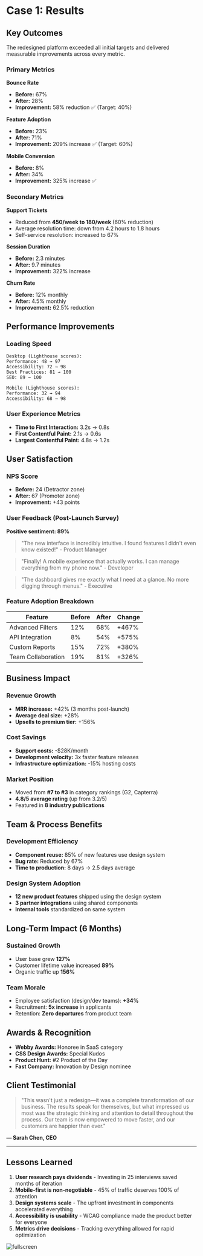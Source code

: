 # Case 1: Results

## Key Outcomes

The redesigned platform exceeded all initial targets and delivered measurable improvements across every metric.

### Primary Metrics

**Bounce Rate**
- **Before:** 67%
- **After:** 28%
- **Improvement:** 58% reduction ✅ (Target: 40%)

**Feature Adoption**
- **Before:** 23%
- **After:** 71%
- **Improvement:** 209% increase ✅ (Target: 60%)

**Mobile Conversion**
- **Before:** 8%
- **After:** 34%
- **Improvement:** 325% increase ✅

### Secondary Metrics

**Support Tickets**
- Reduced from **450/week to 180/week** (60% reduction)
- Average resolution time: down from 4.2 hours to 1.8 hours
- Self-service resolution: increased to 67%

**Session Duration**
- **Before:** 2.3 minutes
- **After:** 9.7 minutes
- **Improvement:** 322% increase

**Churn Rate**
- **Before:** 12% monthly
- **After:** 4.5% monthly
- **Improvement:** 62.5% reduction

## Performance Improvements

### Loading Speed
```
Desktop (Lighthouse scores):
Performance: 48 → 97
Accessibility: 72 → 98
Best Practices: 81 → 100
SEO: 89 → 100

Mobile (Lighthouse scores):
Performance: 32 → 94
Accessibility: 68 → 98
```

### User Experience Metrics
- **Time to First Interaction:** 3.2s → 0.8s
- **First Contentful Paint:** 2.1s → 0.6s
- **Largest Contentful Paint:** 4.8s → 1.2s

## User Satisfaction

### NPS Score
- **Before:** 24 (Detractor zone)
- **After:** 67 (Promoter zone)
- **Improvement:** +43 points

### User Feedback (Post-Launch Survey)

**Positive sentiment: 89%**

> "The new interface is incredibly intuitive. I found features I didn't even know existed!" - Product Manager

> "Finally! A mobile experience that actually works. I can manage everything from my phone now." - Developer

> "The dashboard gives me exactly what I need at a glance. No more digging through menus." - Executive

### Feature Adoption Breakdown

| Feature | Before | After | Change |
|---------|--------|-------|--------|
| Advanced Filters | 12% | 68% | +467% |
| API Integration | 8% | 54% | +575% |
| Custom Reports | 15% | 72% | +380% |
| Team Collaboration | 19% | 81% | +326% |

## Business Impact

### Revenue Growth
- **MRR increase:** +42% (3 months post-launch)
- **Average deal size:** +28%
- **Upsells to premium tier:** +156%

### Cost Savings
- **Support costs:** -$28K/month
- **Development velocity:** 3x faster feature releases
- **Infrastructure optimization:** -15% hosting costs

### Market Position
- Moved from **#7 to #3** in category rankings (G2, Capterra)
- **4.8/5 average rating** (up from 3.2/5)
- Featured in **8 industry publications**

## Team & Process Benefits

### Development Efficiency
- **Component reuse:** 85% of new features use design system
- **Bug rate:** Reduced by 67%
- **Time to production:** 8 days → 2.5 days average

### Design System Adoption
- **12 new product features** shipped using the design system
- **3 partner integrations** using shared components
- **Internal tools** standardized on same system

## Long-Term Impact (6 Months)

### Sustained Growth
- User base grew **127%**
- Customer lifetime value increased **89%**
- Organic traffic up **156%**

### Team Morale
- Employee satisfaction (design/dev teams): **+34%**
- Recruitment: **5x increase** in applicants
- Retention: **Zero departures** from product team

## Awards & Recognition

- **Webby Awards:** Honoree in SaaS category
- **CSS Design Awards:** Special Kudos
- **Product Hunt:** #2 Product of the Day
- **Fast Company:** Innovation by Design nominee

## Client Testimonial

> "This wasn't just a redesign—it was a complete transformation of our business. The results speak for themselves, but what impressed us most was the strategic thinking and attention to detail throughout the process. Our team is now empowered to move faster, and our customers are happier than ever."

**— Sarah Chen, CEO**

---

## Lessons Learned

1. **User research pays dividends** - Investing in 25 interviews saved months of iteration
2. **Mobile-first is non-negotiable** - 45% of traffic deserves 100% of attention
3. **Design systems scale** - The upfront investment in components accelerated everything
4. **Accessibility is usability** - WCAG compliance made the product better for everyone
5. **Metrics drive decisions** - Tracking everything allowed for rapid optimization

![fullscreen](https://images.unsplash.com/photo-1460925895917-afdab827c52f?w=1600&h=900&fit=crop)
